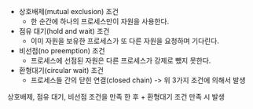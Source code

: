 - 상호배제(mutual exclusion) 조건
	- 한 순간에 하나의 프로세스만이 자원을 사용한다.
- 점유 대기(hold and wait) 조건
	- 이미 자원을 보유한 프로세스가 또 다른 자원을 요청하며 기다린다.
- 비선점(no preemption) 조건
	- 프로세스에 선점된 자원은 다른 프로세스가 강제로 뺐지 못한다.
- 환형대기(circular wait) 조건
	- 프로세스들 간의 닫힌 연결(closed chain) -> 위 3가지 조건에 의해서 발생

상호배제, 점유 대기, 비선점 조건을 만족 한 후 + 환형대기 조건 만족 시 발생